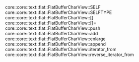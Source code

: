 core::core::text::flat::FlatBufferCharView::SELF
core::core::text::flat::FlatBufferCharView::SELFTYPE
core::core::text::flat::FlatBufferCharView::[]
core::core::text::flat::FlatBufferCharView::[]=
core::core::text::flat::FlatBufferCharView::push
core::core::text::flat::FlatBufferCharView::add
core::core::text::flat::FlatBufferCharView::enlarge
core::core::text::flat::FlatBufferCharView::append
core::core::text::flat::FlatBufferCharView::iterator_from
core::core::text::flat::FlatBufferCharView::reverse_iterator_from